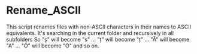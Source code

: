 # Rename_ASCII

This script renames files with non-ASCII characters in their names to ASCII equivalents.
It's searching in the current folder and recursively in all subfolders
So "ș" will become "s" ... "ț" will become "ț" ... "Ă" will become "A" ... "Ö" will become "O" and so on.
